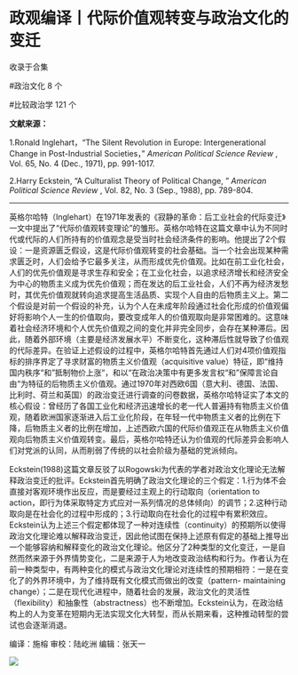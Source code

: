 # 政观编译丨代际价值观转变与政治文化的变迁


收录于合集

#政治文化 8 个

#比较政治学 121 个

**文献来源：**

1.Ronald Inglehart，“The Silent Revolution in Europe: Intergenerational Change
in Post-Industrial Societies，” _American Political Science Review_ , Vol. 65,
No. 4 (Dec., 1971), pp. 991-1017.

2.Harry Eckstein, “A Culturalist Theory of Political Change, ” _American
Political Science Review_ , Vol. 82, No. 3 (Sep., 1988), pp. 789-804.

 ****

英格尔哈特（Inglehart）在1971年发表的《寂静的革命：后工业社会的代际变迁》一文中提出了“代际价值观转变理论”的雏形。英格尔哈特在这篇文章中认为不同时代或代际的人们所持有的价值观念是受当时社会经济条件的影响。他提出了2个假设：一是资源匮乏假设，这是代际价值观转变的社会基础。当一个社会出现某种需求匮乏时，人们会给予它最多关注，从而形成优先价值观。比如在前工业化社会，人们的优先价值观是寻求生存和安全；在工业化社会，以追求经济增长和经济安全为中心的物质主义成为优先价值观；而在发达的后工业社会，人们不再为经济发愁时，其优先价值观就转向追求提高生活品质、实现个人自由的后物质主义上。第二个假设是对前一个假设的补充，认为个人在未成年阶段通过社会化形成的价值观偏好将影响个人一生的价值取向，要改变成年人的价值观取向是非常困难的。这意味着社会经济环境和个人优先价值观之间的变化并非完全同步，会存在某种滞后。因此，随着外部环境（主要是经济发展水平）不断变化，这种滞后性就导致了价值观的代际差异。在验证上述假设的过程中，英格尔哈特首先通过人们对4项价值观指标的排序界定了寻求财富的物质主义价值观（acquisitive
value）特征，即“维持国内秩序“和”抵制物价上涨“，和以“在政治决策中有更多发言权“和”保障言论自由“为特征的后物质主义价值观。通过1970年对西欧6国（意大利、德国、法国、比利时、荷兰和英国）的政治变迁进行调查的问卷数据，英格尔哈特证实了本文的核心假设：曾经历了各国工业化和经济迅速增长的老一代人普遍持有物质主义价值观，随着欧洲国家逐渐进入后工业化阶段，在年轻一代中物质主义者的比例在下降，后物质主义者的比例在增加，上述西欧六国的代际价值观正在从物质主义价值观向后物质主义价值观转变。最后，英格尔哈特还认为价值观的代际差异会影响人们对党派的认同，从而削弱了传统的以社会阶级为基础的党派倾向。

  

Eckstein(1988)这篇文章反驳了以Rogowski为代表的学者对政治文化理论无法解释政治变迁的批评。Eckstein首先明确了政治文化理论的三个假定：1.行为体不会直接对客观环境作出反应，而是要经过主观上的行动取向（orientation
to
action，即行为体采取特定方式应对一系列情况的总体倾向）的调节；2.这种行动取向是在社会化的过程中形成的；3.行动取向在社会化的过程中有累积效应。Eckstein认为上述三个假定都体现了一种对连续性（continuity）的预期所以使得政治文化理论难以解释政治变迁，因此他试图在保持上述原有假定的基础上推导出一个能够容纳和解释变化的政治文化理论。他区分了2种类型的文化变迁，一是自然而然来源于外界情势变化，二是来源于人为地改变政治结构和行为。作者认为在前一种类型中，有两种变化的模式与政治文化理论对连续性的预期相符：一是在变化了的外界环境中，为了维持既有文化模式而做出的改变（pattern-
maintaining
change）；二是在现代化进程中，随着社会的发展，政治文化的灵活性（flexibility）和抽象性（abstractness）也不断增加。Eckstein认为，在政治结构上的人为变革在短期内无法实现文化大转型，而从长期来看，这种推动转型的尝试也会逐渐消退。

编译：施榕 审校：陆屹洲 编辑：张天一

  

![](/images/130/2.jpeg)

  

